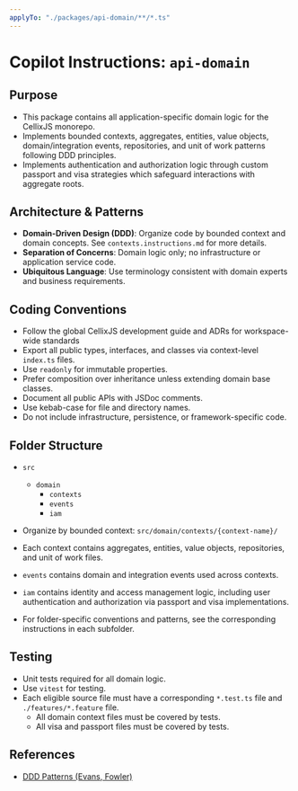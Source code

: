 ```yaml
---
applyTo: "./packages/api-domain/**/*.ts"
---
```


# Copilot Instructions: `api-domain`

## Purpose
- This package contains all application-specific domain logic for the CellixJS monorepo.
- Implements bounded contexts, aggregates, entities, value objects, domain/integration events, repositories, and unit of work patterns following DDD principles.
- Implements authentication and authorization logic through custom passport and visa strategies which safeguard interactions with aggregate roots.

## Architecture & Patterns
- **Domain-Driven Design (DDD)**: Organize code by bounded context and domain concepts. See `contexts.instructions.md` for more details.
- **Separation of Concerns**: Domain logic only; no infrastructure or application service code.
- **Ubiquitous Language**: Use terminology consistent with domain experts and business requirements.

## Coding Conventions
- Follow the global CellixJS development guide and ADRs for workspace-wide standards
- Export all public types, interfaces, and classes via context-level `index.ts` files.
- Use `readonly` for immutable properties.
- Prefer composition over inheritance unless extending domain base classes.
- Document all public APIs with JSDoc comments.
- Use kebab-case for file and directory names.
- Do not include infrastructure, persistence, or framework-specific code.

## Folder Structure
- `src`
  - `domain`
    - `contexts`
    - `events`
    - `iam`

- Organize by bounded context: `src/domain/contexts/{context-name}/`
- Each context contains aggregates, entities, value objects, repositories, and unit of work files.
- `events` contains domain and integration events used across contexts.
- `iam` contains identity and access management logic, including user authentication and authorization via passport and visa implementations.
- For folder-specific conventions and patterns, see the corresponding instructions in each subfolder.

## Testing
- Unit tests required for all domain logic.
- Use `vitest` for testing.
- Each eligible source file must have a corresponding `*.test.ts` file and `./features/*.feature` file.
    - All domain context files must be covered by tests.
    - All visa and passport files must be covered by tests.

## References
- [DDD Patterns (Evans, Fowler)](https://martinfowler.com/bliki/DomainDrivenDesign.html)